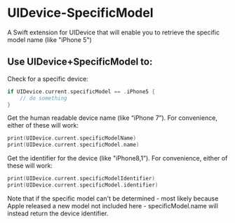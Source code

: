 # UIDevice-SpecificModel
A Swift extension for UIDevice that will enable you to retrieve the specific model name (like "iPhone 5")

## Use UIDevice+SpecificModel to:

Check for a specific device:
```swift
if UIDevice.current.specificModel == .iPhone5 {
	// do something
}
```

Get the human readable device name (like “iPhone 7”). For convenience, either of these will work:
```swift
print(UIDevice.current.specificModelName)
print(UIDevice.current.specificModel.name)
```

Get the identifier for the device (like "iPhone8,1”). For convenience, either of these will work:
```swift
print(UIDevice.current.specificModelIdentifier)
print(UIDevice.current.specificModel.identifier)
```

Note that if the specific model can't be determined - most likely because Apple released a new model not included here - specificModel.name will instead return the device identifier.